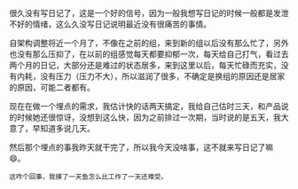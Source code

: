 很久没有写日记了，这是一个好的信号，因为一般我想写日记的时候一般都是发泄不好的情绪，这么久没写日记说明最近没有很痛苦的事情。

自架构调整将近一个月了，不像在之前的组，来到新的组以后没有那么忙了，另外也没有那么压抑了，在以前的组感觉每天都要抑郁一次，每天给自己打气，看过去两个月的日记，大部分还是难过的状态居多，来到这里以后，每天忙碌而充实，没有内耗，没有压力（压力不大），所以滋润了很多，不确定是换组的原因还是居家的原因，可能二者都有。

现在在做一个埋点的需求，我估计快的话两天搞定，我给自己估时三天，和产品说的时候她还很惊讶，没想到这么快，因为之前排过一次期，当时说的是五天，我大意了，早知道多说几天。

然后那个埋点的事我昨天就干完了，所以我今天没啥事，这不就来写日记了嘛😄。

```danger
这咋个回事，我摸了一天鱼怎么比工作了一天还难受。
```